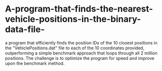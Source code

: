 # A-program-that-finds-the-nearest-vehicle-positions-in-the-binary-data-file-
a program that efficiently finds the position IDs of the 10 closest positions in the "VehiclePositions.dat" file to each of the 10 coordinates provided, outperforming a simple benchmark approach that loops through all 2 million positions. The challenge is to optimize the program for speed and improve upon the benchmark method.
